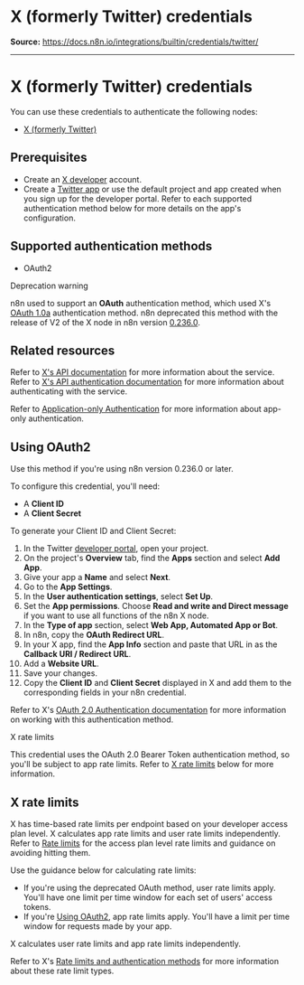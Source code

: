 # X (formerly Twitter) credentials

**Source:** https://docs.n8n.io/integrations/builtin/credentials/twitter/

---

# X (formerly Twitter) credentials

You can use these credentials to authenticate the following nodes:

- [X (formerly Twitter)](../../app-nodes/n8n-nodes-base.twitter/)

## Prerequisites

- Create an [X developer](https://developer.x.com/en) account.
- Create a [Twitter app](https://developer.x.com/en/docs/apps) or use the default project and app created when you sign up for the developer portal. Refer to each supported authentication method below for more details on the app's configuration.

## Supported authentication methods

- OAuth2

Deprecation warning

n8n used to support an **OAuth** authentication method, which used X's [OAuth 1.0a](https://developer.x.com/en/docs/authentication/oauth-1-0a) authentication method. n8n deprecated this method with the release of V2 of the X node in n8n version [0.236.0](../../../../release-notes/0-x/#n8n02360).

## Related resources

Refer to [X's API documentation](https://developer.x.com/en/docs/twitter-api) for more information about the service. Refer to [X's API authentication documentation](https://developer.x.com/en/docs/authentication/overview) for more information about authenticating with the service.

Refer to [Application-only Authentication](https://developer.twitter.com/en/docs/authentication/oauth-2-0/application-only) for more information about app-only authentication.

## Using OAuth2

Use this method if you're using n8n version 0.236.0 or later.

To configure this credential, you'll need:

- A **Client ID**
- A **Client Secret**

To generate your Client ID and Client Secret:

1. In the Twitter [developer portal](https://developer.x.com/en/portal/dashboard), open your project.
2. On the project's **Overview** tab, find the **Apps** section and select **Add App**.
3. Give your app a **Name** and select **Next**.
4. Go to the **App Settings**.
5. In the **User authentication settings**, select **Set Up**.
6. Set the **App permissions**. Choose **Read and write and Direct message** if you want to use all functions of the n8n X node.
7. In the **Type of app** section, select **Web App, Automated App or Bot**.
8. In n8n, copy the **OAuth Redirect URL**.
9. In your X app, find the **App Info** section and paste that URL in as the **Callback URI / Redirect URL**.
10. Add a **Website URL**.
11. Save your changes.
12. Copy the **Client ID** and **Client Secret** displayed in X and add them to the corresponding fields in your n8n credential.

Refer to X's [OAuth 2.0 Authentication documentation](https://developer.x.com/en/docs/authentication/oauth-2-0) for more information on working with this authentication method.

X rate limits

This credential uses the OAuth 2.0 Bearer Token authentication method, so you'll be subject to app rate limits. Refer to [X rate limits](#x-rate-limits) below for more information.

## X rate limits

X has time-based rate limits per endpoint based on your developer access plan level. X calculates app rate limits and user rate limits independently. Refer to [Rate limits](https://developer.x.com/en/docs/twitter-api/rate-limits) for the access plan level rate limits and guidance on avoiding hitting them.

Use the guidance below for calculating rate limits:

- If you're using the deprecated OAuth method, user rate limits apply. You'll have one limit per time window for each set of users' access tokens.
- If you're [Using OAuth2](#using-oauth2), app rate limits apply. You'll have a limit per time window for requests made by your app.

X calculates user rate limits and app rate limits independently.

Refer to X's [Rate limits and authentication methods](https://developer.x.com/en/docs/twitter-api/rate-limits#auth) for more information about these rate limit types.
